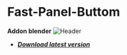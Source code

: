 # Fast-Panel-Buttom
**Addon blender**
![Header](desktop-tutorial/Fast.png)

* ***[Download latest version](https://github.com/Constantyn6487/Fast-Panel-Buttom/raw/main/Fast_Panel_Buttom.zip)***
